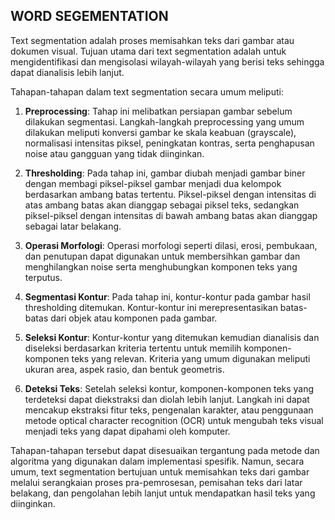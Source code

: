 ## WORD SEGEMENTATION 

Text segmentation adalah proses memisahkan teks dari gambar atau dokumen visual. Tujuan utama dari text segmentation adalah untuk mengidentifikasi dan mengisolasi wilayah-wilayah yang berisi teks sehingga dapat dianalisis lebih lanjut. 

Tahapan-tahapan dalam text segmentation secara umum meliputi:

1. **Preprocessing**: Tahap ini melibatkan persiapan gambar sebelum dilakukan segmentasi. Langkah-langkah preprocessing yang umum dilakukan meliputi konversi gambar ke skala keabuan (grayscale), normalisasi intensitas piksel, peningkatan kontras, serta penghapusan noise atau gangguan yang tidak diinginkan.

2. **Thresholding**: Pada tahap ini, gambar diubah menjadi gambar biner dengan membagi piksel-piksel gambar menjadi dua kelompok berdasarkan ambang batas tertentu. Piksel-piksel dengan intensitas di atas ambang batas akan dianggap sebagai piksel teks, sedangkan piksel-piksel dengan intensitas di bawah ambang batas akan dianggap sebagai latar belakang.

3. **Operasi Morfologi**: Operasi morfologi seperti dilasi, erosi, pembukaan, dan penutupan dapat digunakan untuk membersihkan gambar dan menghilangkan noise serta menghubungkan komponen teks yang terputus.

4. **Segmentasi Kontur**: Pada tahap ini, kontur-kontur pada gambar hasil thresholding ditemukan. Kontur-kontur ini merepresentasikan batas-batas dari objek atau komponen pada gambar.

5. **Seleksi Kontur**: Kontur-kontur yang ditemukan kemudian dianalisis dan diseleksi berdasarkan kriteria tertentu untuk memilih komponen-komponen teks yang relevan. Kriteria yang umum digunakan meliputi ukuran area, aspek rasio, dan bentuk geometris.

6. **Deteksi Teks**: Setelah seleksi kontur, komponen-komponen teks yang terdeteksi dapat diekstraksi dan diolah lebih lanjut. Langkah ini dapat mencakup ekstraksi fitur teks, pengenalan karakter, atau penggunaan metode optical character recognition (OCR) untuk mengubah teks visual menjadi teks yang dapat dipahami oleh komputer.

Tahapan-tahapan tersebut dapat disesuaikan tergantung pada metode dan algoritma yang digunakan dalam implementasi spesifik. Namun, secara umum, text segmentation bertujuan untuk memisahkan teks dari gambar melalui serangkaian proses pra-pemrosesan, pemisahan teks dari latar belakang, dan pengolahan lebih lanjut untuk mendapatkan hasil teks yang diinginkan.
